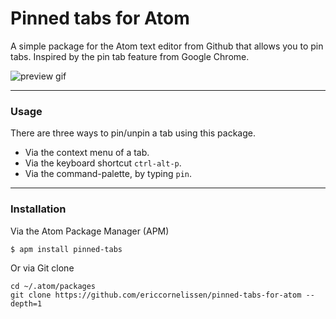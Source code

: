# Pinned tabs for Atom

A simple package for the Atom text editor from Github that allows you to pin tabs. Inspired by the pin tab feature from Google Chrome.

![preview gif](http://i.imgur.com/AS74N0i.gif)

* * *

### Usage
There are three ways to pin/unpin a tab using this package.
- Via the context menu of a tab.
- Via the keyboard shortcut ```ctrl-alt-p```.
- Via the command-palette, by typing ```pin```.

* * *

### Installation
Via the Atom Package Manager (APM)
```
$ apm install pinned-tabs
```

Or via Git clone
```
cd ~/.atom/packages
git clone https://github.com/ericcornelissen/pinned-tabs-for-atom --depth=1
```

